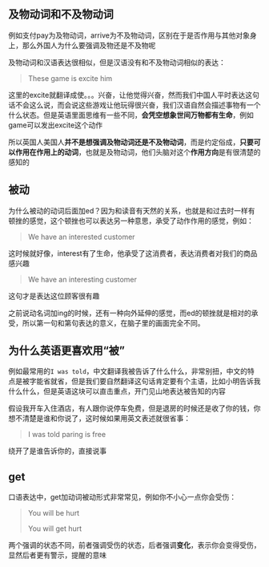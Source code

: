 ## 及物动词和不及物动词

例如支付pay为及物动词，arrive为不及物动词，区别在于是否作用与其他对象身上，那么外国人为什么要强调及物还是不及物呢

及物动词和汉语表达很相似，但是汉语没有和不及物动词相似的表达：

> These game is excite him 

这里的excite就翻译成使。。。兴奋，让他觉得兴奋，然而我们中国人平时表达这句话不会这么说，而会说这些游戏让他玩得很兴奋，我们汉语自然会描述事物有一个什么状态。但是英语里面思维有一些不同，**会凭空想象世间万物都有生命**，例如game可以发出excite这个动作

所以英国人美国人**并不是想强调及物动词还是不及物动词**，而是约定俗成，**只要可以作用在作用上的动词**，也就是及物动词，他们头脑对这个**作用方向**是有很清楚的感知的

## 被动

为什么被动的动词后面加ed？因为和读音有天然的关系，也就是和过去时一样有顿挫的感觉，这个顿挫也可以表达另一种意思，承受了动作作用的感觉，例如：

> We have an interested customer

这时候就好像，interest有了生命，他承受了这消费者，表达消费者对我们的商品感兴趣

> We have an interesting customer

这句才是表达这位顾客很有趣

之前说动名词加ing的时候，还有一种向外延伸的感觉，而ed的顿挫就是相对的承受，所以第一句和第句表达的意义，在脑子里的画面完全不同。

## 为什么英语更喜欢用“被”

例如最常用的`I was told`，中文翻译我被告诉了什么什么，非常别扭，中文的特点是被字能省就省，但是我们要自然翻译这句话肯定要有个主语，比如小明告诉我什么什么，但是英语这块可以直击重点，开门见山地表达被告知的内容

假设我开车入住酒店，有人跟你说停车免费，但是退房的时候还是收了你的钱，你想不清楚是谁和你说了，这时候如果用英文表述就很省事：

> I was told paring is free

绕开了是谁告诉你的，直接说事

## get

口语表达中，get加动词被动形式非常常见，例如你不小心一点你会受伤：

> You will be hurt
>
> You will get hurt

两个强调的状态不同，前者强调受伤的状态，后者强调**变化**，表示你会变得受伤，显然后者更有警示，提醒的意味





